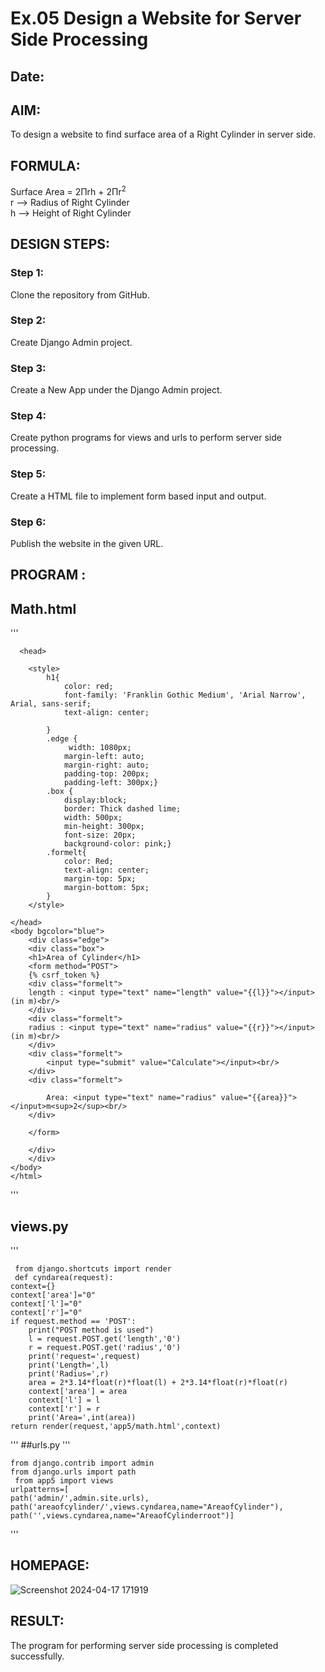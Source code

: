 # Ex.05 Design a Website for Server Side Processing
## Date:

## AIM:
To design a website to find surface area of a Right Cylinder in server side.

## FORMULA:
Surface Area = 2Πrh + 2Πr<sup>2</sup>
<br>r --> Radius of Right Cylinder
<br>h --> Height of Right Cylinder

## DESIGN STEPS:

### Step 1:
Clone the repository from GitHub.

### Step 2:
Create Django Admin project.

### Step 3:
Create a New App under the Django Admin project.

### Step 4:
Create python programs for views and urls to perform server side processing.

### Step 5:
Create a HTML file to implement form based input and output.

### Step 6:
Publish the website in the given URL.

## PROGRAM :
## Math.html
''' 
<html>

      <head>
        
        <style>
            h1{
                color: red;
                font-family: 'Franklin Gothic Medium', 'Arial Narrow', Arial, sans-serif;
                text-align: center;
            
            }
            .edge {
                 width: 1080px;       
                margin-left: auto;
                margin-right: auto;
                padding-top: 200px;
                padding-left: 300px;}
            .box {
                display:block;
                border: Thick dashed lime;
                width: 500px;
                min-height: 300px;
                font-size: 20px;
                background-color: pink;}
            .formelt{
                color: Red;
                text-align: center;
                margin-top: 5px;
                margin-bottom: 5px;
            }
        </style>

    </head>
    <body bgcolor="blue">
        <div class="edge">
        <div class="box">
        <h1>Area of Cylinder</h1>
        <form method="POST">
        {% csrf_token %}
        <div class="formelt">
        length : <input type="text" name="length" value="{{l}}"></input>(in m)<br/>
        </div>
        <div class="formelt">
        radius : <input type="text" name="radius" value="{{r}}"></input>(in m)<br/>
        </div>
        <div class="formelt">
            <input type="submit" value="Calculate"></input><br/>
        </div>
        <div class="formelt">
            
            Area: <input type="text" name="radius" value="{{area}}"></input>m<sup>2</sup><br/>
        </div>

        </form>

        </div>
        </div>
    </body>
    </html>
'''
## views.py
'''

     from django.shortcuts import render
     def cyndarea(request):
    context={}
    context['area']="0"
    context['l']="0"
    context['r']="0"
    if request.method == 'POST':
        print("POST method is used")
        l = request.POST.get('length','0')
        r = request.POST.get('radius','0')
        print('request=',request)
        print('Length=',l)
        print('Radius=',r)
        area = 2*3.14*float(r)*float(l) + 2*3.14*float(r)*float(r)
        context['area'] = area
        context['l'] = l
        context['r'] = r
        print('Area=',int(area))
    return render(request,'app5/math.html',context)
'''
##urls.py
'''


    from django.contrib import admin
    from django.urls import path
     from app5 import views
    urlpatterns=[
    path('admin/',admin.site.urls),
    path('areaofcylinder/',views.cyndarea,name="AreaofCylinder"),
    path('',views.cyndarea,name="AreaofCylinderroot")]
'''





## HOMEPAGE:
![Screenshot 2024-04-17 171919](https://github.com/kaviya546/MathServer/assets/150368823/d85eff85-d23b-4491-bfaf-8a61caee1bfc)








## RESULT:
The program for performing server side processing is completed successfully.
